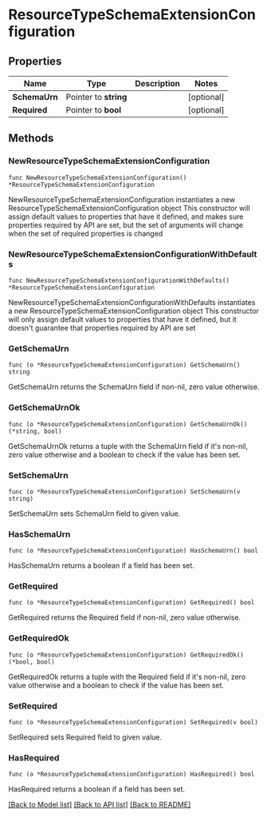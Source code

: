 # ResourceTypeSchemaExtensionConfiguration

## Properties

Name | Type | Description | Notes
------------ | ------------- | ------------- | -------------
**SchemaUrn** | Pointer to **string** |  | [optional] 
**Required** | Pointer to **bool** |  | [optional] 

## Methods

### NewResourceTypeSchemaExtensionConfiguration

`func NewResourceTypeSchemaExtensionConfiguration() *ResourceTypeSchemaExtensionConfiguration`

NewResourceTypeSchemaExtensionConfiguration instantiates a new ResourceTypeSchemaExtensionConfiguration object
This constructor will assign default values to properties that have it defined,
and makes sure properties required by API are set, but the set of arguments
will change when the set of required properties is changed

### NewResourceTypeSchemaExtensionConfigurationWithDefaults

`func NewResourceTypeSchemaExtensionConfigurationWithDefaults() *ResourceTypeSchemaExtensionConfiguration`

NewResourceTypeSchemaExtensionConfigurationWithDefaults instantiates a new ResourceTypeSchemaExtensionConfiguration object
This constructor will only assign default values to properties that have it defined,
but it doesn't guarantee that properties required by API are set

### GetSchemaUrn

`func (o *ResourceTypeSchemaExtensionConfiguration) GetSchemaUrn() string`

GetSchemaUrn returns the SchemaUrn field if non-nil, zero value otherwise.

### GetSchemaUrnOk

`func (o *ResourceTypeSchemaExtensionConfiguration) GetSchemaUrnOk() (*string, bool)`

GetSchemaUrnOk returns a tuple with the SchemaUrn field if it's non-nil, zero value otherwise
and a boolean to check if the value has been set.

### SetSchemaUrn

`func (o *ResourceTypeSchemaExtensionConfiguration) SetSchemaUrn(v string)`

SetSchemaUrn sets SchemaUrn field to given value.

### HasSchemaUrn

`func (o *ResourceTypeSchemaExtensionConfiguration) HasSchemaUrn() bool`

HasSchemaUrn returns a boolean if a field has been set.

### GetRequired

`func (o *ResourceTypeSchemaExtensionConfiguration) GetRequired() bool`

GetRequired returns the Required field if non-nil, zero value otherwise.

### GetRequiredOk

`func (o *ResourceTypeSchemaExtensionConfiguration) GetRequiredOk() (*bool, bool)`

GetRequiredOk returns a tuple with the Required field if it's non-nil, zero value otherwise
and a boolean to check if the value has been set.

### SetRequired

`func (o *ResourceTypeSchemaExtensionConfiguration) SetRequired(v bool)`

SetRequired sets Required field to given value.

### HasRequired

`func (o *ResourceTypeSchemaExtensionConfiguration) HasRequired() bool`

HasRequired returns a boolean if a field has been set.


[[Back to Model list]](../README.md#documentation-for-models) [[Back to API list]](../README.md#documentation-for-api-endpoints) [[Back to README]](../README.md)


